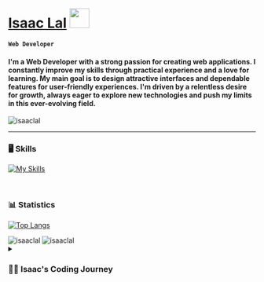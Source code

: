 # [Isaac Lal](https://isaaclal.com/) <img src="https://media.giphy.com/media/hvRJCLFzcasrR4ia7z/giphy.gif" width="40px" />

**`Web Developer`**

#### I'm a Web Developer with a strong passion for creating web applications. I constantly improve my skills through practical experience and a love for learning. My main goal is to design attractive interfaces and dependable features for user-friendly experiences. I'm driven by a relentless desire for growth, always eager to explore new technologies and push my limits in this ever-evolving field.

<img src="https://komarev.com/ghpvc/?username=isaac-lal&label=Profile%20views&color=0e75b6&style=flat" alt="isaaclal" />

---

### 🖥️ Skills

[![My Skills](https://skillicons.dev/icons?i=html,css,javascript,react,vite,nextjs,tailwindcss,git)](https://skillicons.dev)

<br>

<!-- STATS -->
### 📊 Statistics

[![Top Langs](https://github-readme-stats.vercel.app/api/top-langs/?username=isaac-lal&langs_count=8&hide=makefile,scss,typescript,c%2b%2b,python&bg_color=000000&text_color=ffffff)](https://github.com/isaac-lal/github-readme-stats)

<img src="https://github-readme-stats.vercel.app/api?username=isaac-lal&count_private=true&show_icons=true&include_all_commits=true&locale=en&bg_color=000000&text_color=ffffff" alt="isaaclal" />

<img src="https://github-readme-streak-stats.herokuapp.com/?user=isaac-lal&theme=dark&&background=000000&date_format=M%20j%5B%2C%20Y%5D" alt="isaaclal" />

<br>

<details>
    <summary> <h3>👨‍💻 Isaac's Coding Journey</h3>  </summary>

I'm a Web Developer, specializing in front-end, who loves creating functional applications that are pleasing to look at and easy to use. I've been using websites since I was young, relying on them for entertainment and information every day. The web has changed my personal life and improved it in so many ways. Due to that, it got me curious about the steps needed to build websites. Details like design, features, and ease of use made me really want to learn how to make websites myself. This led me to want to look into the process of making web applications that other people can use.

My journey began by following tutorials on YouTube to create simple websites using basic HTML and CSS. Later, I added JavaScript for functionality and dynamic design. I made numerous small projects with these vanilla technologies before advancing into my journey. After mastering the basics, I dove into React using the Vite build tool. I spent a lot of time on React before getting really good and learned how to use Git version control to keep track of my work. Afterwards, I utilized Next.js as a superset of React and improved styling efficiency with TailwindCSS. These skills enabled me to set up and ensure a seamless and steady development process.

Going from knowing nothing about the web to having a solid concept of what it involves makes me want to learn even more. Adopting a growth mindset toward development has enabled me to understand key concepts and turn them into complete applications. With these acquired skills as my stack, I'm able to create functional software that work well and look impressive. I'm very excited to keep learning more each day, to increase my knowledge and provide the best experience to my users.
